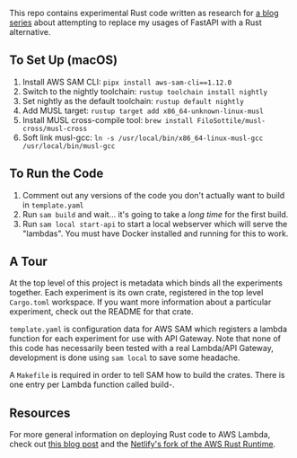 This repo contains experimental Rust code written as research for [a blog series](https://dylananthony.com/posts/fastapi-rust-1-intro) about attempting to replace my usages of FastAPI with a Rust alternative.

## To Set Up (macOS)
1. Install AWS SAM CLI: `pipx install aws-sam-cli==1.12.0`
2. Switch to the nightly toolchain: `rustup toolchain install nightly`
3. Set nightly as the default toolchain: `rustup default nightly`
2. Add MUSL target: `rustup target add x86_64-unknown-linux-musl`
3. Install MUSL cross-compile tool: `brew install FiloSottile/musl-cross/musl-cross`
4. Soft link musl-gcc: `ln -s /usr/local/bin/x86_64-linux-musl-gcc /usr/local/bin/musl-gcc`

## To Run the Code
1. Comment out any versions of the code you don't actually want to build in `template.yaml`
2. Run `sam build` and wait... it's going to take a _long time_ for the first build.
3. Run `sam local start-api` to start a local webserver which will serve the "lambdas". You must have Docker installed and running for this to work.
   
## A Tour
At the top level of this project is metadata which binds all the experiments together. Each experiment is its own crate, registered in the top level `Cargo.toml` workspace. If you want more information about a particular experiment, check out the README for that crate.

`template.yaml` is configuration data for AWS SAM which registers a lambda function for each experiment for use with API Gateway. Note that none of this code has necessarily been tested with a real Lambda/API Gateway, development is done using `sam local` to save some headache.

A `Makefile` is required in order to tell SAM how to build the crates. There is one entry per Lambda function called build-<nameOfFunction>.

## Resources
For more general information on deploying Rust code to AWS Lambda, check out [this blog post](https://dev.to/netguru/commentable-rs-building-a-serverless-comment-system-in-rust-5egb) and the [Netlify's fork of the AWS Rust Runtime](https://github.com/netlify/aws-lambda-rust-runtime).
